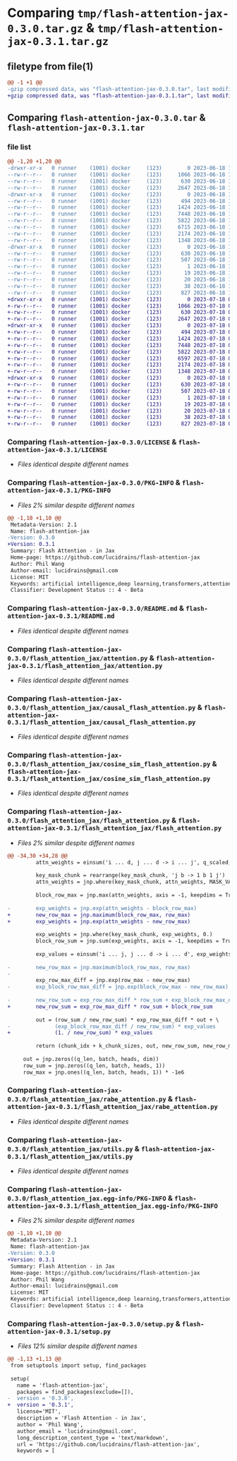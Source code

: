 # Comparing `tmp/flash-attention-jax-0.3.0.tar.gz` & `tmp/flash-attention-jax-0.3.1.tar.gz`

## filetype from file(1)

```diff
@@ -1 +1 @@
-gzip compressed data, was "flash-attention-jax-0.3.0.tar", last modified: Sun Jun 18 17:53:40 2023, max compression
+gzip compressed data, was "flash-attention-jax-0.3.1.tar", last modified: Tue Jul 18 02:45:07 2023, max compression
```

## Comparing `flash-attention-jax-0.3.0.tar` & `flash-attention-jax-0.3.1.tar`

### file list

```diff
@@ -1,20 +1,20 @@
-drwxr-xr-x   0 runner    (1001) docker     (123)        0 2023-06-18 17:53:40.365268 flash-attention-jax-0.3.0/
--rw-r--r--   0 runner    (1001) docker     (123)     1066 2023-06-18 17:53:27.000000 flash-attention-jax-0.3.0/LICENSE
--rw-r--r--   0 runner    (1001) docker     (123)      630 2023-06-18 17:53:40.365268 flash-attention-jax-0.3.0/PKG-INFO
--rw-r--r--   0 runner    (1001) docker     (123)     2647 2023-06-18 17:53:27.000000 flash-attention-jax-0.3.0/README.md
-drwxr-xr-x   0 runner    (1001) docker     (123)        0 2023-06-18 17:53:40.365268 flash-attention-jax-0.3.0/flash_attention_jax/
--rw-r--r--   0 runner    (1001) docker     (123)      494 2023-06-18 17:53:27.000000 flash-attention-jax-0.3.0/flash_attention_jax/__init__.py
--rw-r--r--   0 runner    (1001) docker     (123)     1424 2023-06-18 17:53:27.000000 flash-attention-jax-0.3.0/flash_attention_jax/attention.py
--rw-r--r--   0 runner    (1001) docker     (123)     7448 2023-06-18 17:53:27.000000 flash-attention-jax-0.3.0/flash_attention_jax/causal_flash_attention.py
--rw-r--r--   0 runner    (1001) docker     (123)     5822 2023-06-18 17:53:27.000000 flash-attention-jax-0.3.0/flash_attention_jax/cosine_sim_flash_attention.py
--rw-r--r--   0 runner    (1001) docker     (123)     6715 2023-06-18 17:53:27.000000 flash-attention-jax-0.3.0/flash_attention_jax/flash_attention.py
--rw-r--r--   0 runner    (1001) docker     (123)     2174 2023-06-18 17:53:27.000000 flash-attention-jax-0.3.0/flash_attention_jax/rabe_attention.py
--rw-r--r--   0 runner    (1001) docker     (123)     1348 2023-06-18 17:53:27.000000 flash-attention-jax-0.3.0/flash_attention_jax/utils.py
-drwxr-xr-x   0 runner    (1001) docker     (123)        0 2023-06-18 17:53:40.365268 flash-attention-jax-0.3.0/flash_attention_jax.egg-info/
--rw-r--r--   0 runner    (1001) docker     (123)      630 2023-06-18 17:53:40.000000 flash-attention-jax-0.3.0/flash_attention_jax.egg-info/PKG-INFO
--rw-r--r--   0 runner    (1001) docker     (123)      507 2023-06-18 17:53:40.000000 flash-attention-jax-0.3.0/flash_attention_jax.egg-info/SOURCES.txt
--rw-r--r--   0 runner    (1001) docker     (123)        1 2023-06-18 17:53:40.000000 flash-attention-jax-0.3.0/flash_attention_jax.egg-info/dependency_links.txt
--rw-r--r--   0 runner    (1001) docker     (123)       19 2023-06-18 17:53:40.000000 flash-attention-jax-0.3.0/flash_attention_jax.egg-info/requires.txt
--rw-r--r--   0 runner    (1001) docker     (123)       20 2023-06-18 17:53:40.000000 flash-attention-jax-0.3.0/flash_attention_jax.egg-info/top_level.txt
--rw-r--r--   0 runner    (1001) docker     (123)       38 2023-06-18 17:53:40.365268 flash-attention-jax-0.3.0/setup.cfg
--rw-r--r--   0 runner    (1001) docker     (123)      827 2023-06-18 17:53:27.000000 flash-attention-jax-0.3.0/setup.py
+drwxr-xr-x   0 runner    (1001) docker     (123)        0 2023-07-18 02:45:07.548808 flash-attention-jax-0.3.1/
+-rw-r--r--   0 runner    (1001) docker     (123)     1066 2023-07-18 02:44:56.000000 flash-attention-jax-0.3.1/LICENSE
+-rw-r--r--   0 runner    (1001) docker     (123)      630 2023-07-18 02:45:07.548808 flash-attention-jax-0.3.1/PKG-INFO
+-rw-r--r--   0 runner    (1001) docker     (123)     2647 2023-07-18 02:44:56.000000 flash-attention-jax-0.3.1/README.md
+drwxr-xr-x   0 runner    (1001) docker     (123)        0 2023-07-18 02:45:07.548808 flash-attention-jax-0.3.1/flash_attention_jax/
+-rw-r--r--   0 runner    (1001) docker     (123)      494 2023-07-18 02:44:56.000000 flash-attention-jax-0.3.1/flash_attention_jax/__init__.py
+-rw-r--r--   0 runner    (1001) docker     (123)     1424 2023-07-18 02:44:56.000000 flash-attention-jax-0.3.1/flash_attention_jax/attention.py
+-rw-r--r--   0 runner    (1001) docker     (123)     7448 2023-07-18 02:44:56.000000 flash-attention-jax-0.3.1/flash_attention_jax/causal_flash_attention.py
+-rw-r--r--   0 runner    (1001) docker     (123)     5822 2023-07-18 02:44:56.000000 flash-attention-jax-0.3.1/flash_attention_jax/cosine_sim_flash_attention.py
+-rw-r--r--   0 runner    (1001) docker     (123)     6597 2023-07-18 02:44:56.000000 flash-attention-jax-0.3.1/flash_attention_jax/flash_attention.py
+-rw-r--r--   0 runner    (1001) docker     (123)     2174 2023-07-18 02:44:56.000000 flash-attention-jax-0.3.1/flash_attention_jax/rabe_attention.py
+-rw-r--r--   0 runner    (1001) docker     (123)     1348 2023-07-18 02:44:56.000000 flash-attention-jax-0.3.1/flash_attention_jax/utils.py
+drwxr-xr-x   0 runner    (1001) docker     (123)        0 2023-07-18 02:45:07.548808 flash-attention-jax-0.3.1/flash_attention_jax.egg-info/
+-rw-r--r--   0 runner    (1001) docker     (123)      630 2023-07-18 02:45:07.000000 flash-attention-jax-0.3.1/flash_attention_jax.egg-info/PKG-INFO
+-rw-r--r--   0 runner    (1001) docker     (123)      507 2023-07-18 02:45:07.000000 flash-attention-jax-0.3.1/flash_attention_jax.egg-info/SOURCES.txt
+-rw-r--r--   0 runner    (1001) docker     (123)        1 2023-07-18 02:45:07.000000 flash-attention-jax-0.3.1/flash_attention_jax.egg-info/dependency_links.txt
+-rw-r--r--   0 runner    (1001) docker     (123)       19 2023-07-18 02:45:07.000000 flash-attention-jax-0.3.1/flash_attention_jax.egg-info/requires.txt
+-rw-r--r--   0 runner    (1001) docker     (123)       20 2023-07-18 02:45:07.000000 flash-attention-jax-0.3.1/flash_attention_jax.egg-info/top_level.txt
+-rw-r--r--   0 runner    (1001) docker     (123)       38 2023-07-18 02:45:07.548808 flash-attention-jax-0.3.1/setup.cfg
+-rw-r--r--   0 runner    (1001) docker     (123)      827 2023-07-18 02:44:56.000000 flash-attention-jax-0.3.1/setup.py
```

### Comparing `flash-attention-jax-0.3.0/LICENSE` & `flash-attention-jax-0.3.1/LICENSE`

 * *Files identical despite different names*

### Comparing `flash-attention-jax-0.3.0/PKG-INFO` & `flash-attention-jax-0.3.1/PKG-INFO`

 * *Files 2% similar despite different names*

```diff
@@ -1,10 +1,10 @@
 Metadata-Version: 2.1
 Name: flash-attention-jax
-Version: 0.3.0
+Version: 0.3.1
 Summary: Flash Attention - in Jax
 Home-page: https://github.com/lucidrains/flash-attention-jax
 Author: Phil Wang
 Author-email: lucidrains@gmail.com
 License: MIT
 Keywords: artificial intelligence,deep learning,transformers,attention mechanism,jax
 Classifier: Development Status :: 4 - Beta
```

### Comparing `flash-attention-jax-0.3.0/README.md` & `flash-attention-jax-0.3.1/README.md`

 * *Files identical despite different names*

### Comparing `flash-attention-jax-0.3.0/flash_attention_jax/attention.py` & `flash-attention-jax-0.3.1/flash_attention_jax/attention.py`

 * *Files identical despite different names*

### Comparing `flash-attention-jax-0.3.0/flash_attention_jax/causal_flash_attention.py` & `flash-attention-jax-0.3.1/flash_attention_jax/causal_flash_attention.py`

 * *Files identical despite different names*

### Comparing `flash-attention-jax-0.3.0/flash_attention_jax/cosine_sim_flash_attention.py` & `flash-attention-jax-0.3.1/flash_attention_jax/cosine_sim_flash_attention.py`

 * *Files identical despite different names*

### Comparing `flash-attention-jax-0.3.0/flash_attention_jax/flash_attention.py` & `flash-attention-jax-0.3.1/flash_attention_jax/flash_attention.py`

 * *Files 2% similar despite different names*

```diff
@@ -34,30 +34,28 @@
         attn_weights = einsum('i ... d, j ... d -> i ... j', q_scaled, k_chunk)
 
         key_mask_chunk = rearrange(key_mask_chunk, 'j b -> 1 b 1 j')
         attn_weights = jnp.where(key_mask_chunk, attn_weights, MASK_VALUE)
 
         block_row_max = jnp.max(attn_weights, axis = -1, keepdims = True)
 
-        exp_weights = jnp.exp(attn_weights - block_row_max)
+        new_row_max = jnp.maximum(block_row_max, row_max)
+        exp_weights = jnp.exp(attn_weights - new_row_max)
 
         exp_weights = jnp.where(key_mask_chunk, exp_weights, 0.)
         block_row_sum = jnp.sum(exp_weights, axis = -1, keepdims = True) + EPSILON
 
         exp_values = einsum('i ... j, j ... d -> i ... d', exp_weights, v_chunk)
 
-        new_row_max = jnp.maximum(block_row_max, row_max)
-
         exp_row_max_diff = jnp.exp(row_max - new_row_max)
-        exp_block_row_max_diff = jnp.exp(block_row_max - new_row_max)
 
-        new_row_sum = exp_row_max_diff * row_sum + exp_block_row_max_diff * block_row_sum
+        new_row_sum = exp_row_max_diff * row_sum + block_row_sum
 
         out = (row_sum / new_row_sum) * exp_row_max_diff * out + \
-              (exp_block_row_max_diff / new_row_sum) * exp_values
+              (1. / new_row_sum) * exp_values
 
         return (chunk_idx + k_chunk_sizes, out, new_row_sum, new_row_max), None
 
     out = jnp.zeros((q_len, batch, heads, dim))
     row_sum = jnp.zeros((q_len, batch, heads, 1))
     row_max = jnp.ones((q_len, batch, heads, 1)) * -1e6
```

### Comparing `flash-attention-jax-0.3.0/flash_attention_jax/rabe_attention.py` & `flash-attention-jax-0.3.1/flash_attention_jax/rabe_attention.py`

 * *Files identical despite different names*

### Comparing `flash-attention-jax-0.3.0/flash_attention_jax/utils.py` & `flash-attention-jax-0.3.1/flash_attention_jax/utils.py`

 * *Files identical despite different names*

### Comparing `flash-attention-jax-0.3.0/flash_attention_jax.egg-info/PKG-INFO` & `flash-attention-jax-0.3.1/flash_attention_jax.egg-info/PKG-INFO`

 * *Files 2% similar despite different names*

```diff
@@ -1,10 +1,10 @@
 Metadata-Version: 2.1
 Name: flash-attention-jax
-Version: 0.3.0
+Version: 0.3.1
 Summary: Flash Attention - in Jax
 Home-page: https://github.com/lucidrains/flash-attention-jax
 Author: Phil Wang
 Author-email: lucidrains@gmail.com
 License: MIT
 Keywords: artificial intelligence,deep learning,transformers,attention mechanism,jax
 Classifier: Development Status :: 4 - Beta
```

### Comparing `flash-attention-jax-0.3.0/setup.py` & `flash-attention-jax-0.3.1/setup.py`

 * *Files 12% similar despite different names*

```diff
@@ -1,13 +1,13 @@
 from setuptools import setup, find_packages
 
 setup(
   name = 'flash-attention-jax',
   packages = find_packages(exclude=[]),
-  version = '0.3.0',
+  version = '0.3.1',
   license='MIT',
   description = 'Flash Attention - in Jax',
   author = 'Phil Wang',
   author_email = 'lucidrains@gmail.com',
   long_description_content_type = 'text/markdown',
   url = 'https://github.com/lucidrains/flash-attention-jax',
   keywords = [
```

